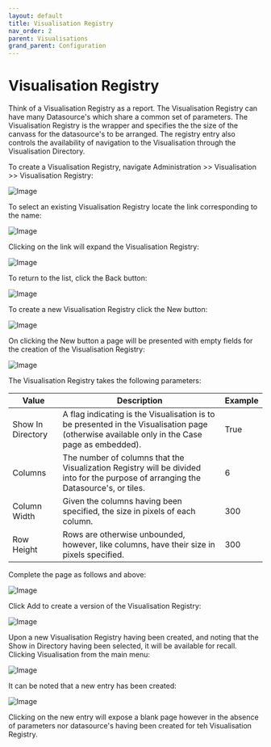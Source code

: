 ```yaml
---
layout: default
title: Visualisation Registry
nav_order: 2
parent: Visualisations
grand_parent: Configuration
---
```


# Visualisation Registry
Think of a Visualisation Registry as a report. The Visualisation Registry can have many Datasource's which share a common set of parameters.  The Visualisation Registry is the wrapper and specifies the the size of the canvass for the datasource's to be arranged.  The registry entry also controls the availability of navigation to the Visualisation through the Visualisation Directory.

To create a Visualisation Registry,  navigate Administration >> Visualisation >> Visualisation Registry:

![Image](TopOfTreeVisualisation.png)

To select an existing Visualisation Registry locate the link corresponding to the name:

![Image](LinkToExsiting.png)

Clicking on the link will expand the Visualisation Registry:

![Image](ExpandedVisualisationRegistry.png)

To return to the list,  click the Back button:

![Image](ReturnToList.png)

To create a new Visualisation Registry click the New button:

![Image](NewButtonForVisualisationRegistry.png)

On clicking the New button a page will be presented with empty fields for the creation of the Visualisation Registry:

![Image](EmptyVisualisationRegistry.png)

The Visualisation Registry takes the following parameters:

| Value             | Description                                                                                                                                  | Example |
|-------------------|----------------------------------------------------------------------------------------------------------------------------------------------|---------|
| Show In Directory | A flag indicating is the Visualisation is to be presented in the Visualisation page (otherwise available only in the Case page as embedded). | True    |
| Columns           | The number of columns that the Visualization Registry will be divided into for the purpose of arranging the Datasource's, or tiles.          | 6       |
| Column Width      | Given the columns having been specified,  the size in pixels of each column.                                                                 | 300     |
| Row Height        | Rows are otherwise unbounded,  however,  like columns,  have their size in pixels specified.                                                 | 300     |

Complete the page as follows and above:

![Image](ExampleRegistry.png)

Click Add to create a version of the Visualisation Registry:

![Image](VersionOfVisualisationRegistry.png)

Upon a new Visualisation Registry having been created, and noting that the Show in Directory having been selected,  it will be available for recall.  Clicking Visualisation from the main menu:

![Image](NewEntryInVisualisationDirectory.png)

It can be noted that a new entry has been created:

![Image](NewEntryInVisualisationDirectory.png)

Clicking on the new entry  will expose a blank page however in the absence of parameters nor datasource's having been created for teh Visualisation Registry.
